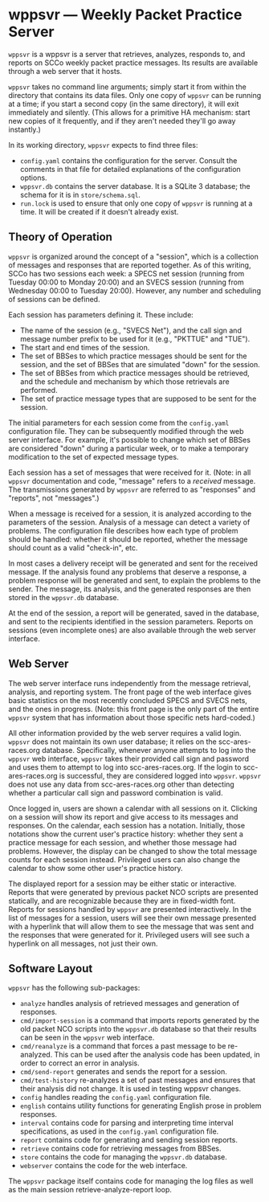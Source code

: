 # wppsvr — Weekly Packet Practice Server

`wppsvr` is a wppsvr is a server that retrieves, analyzes, responds to, and
reports on SCCo weekly packet practice messages.  Its results are available
through a web server that it hosts.

`wppsvr` takes no command line arguments; simply start it from within the
directory that contains its data files.  Only one copy of `wppsvr` can be
running at a time; if you start a second copy (in the same directory), it will
exit immediately and silently.  (This allows for a primitive HA mechanism:
start new copies of it frequently, and if they aren't needed they'll go away
instantly.)

In its working directory, `wppsvr` expects to find three files:

* `config.yaml` contains the configuration for the server.  Consult the comments
  in that file for detailed explanations of the configuration options.
* `wppsvr.db` contains the server database.  It is a SQLite 3 database; the
  schema for it is in `store/schema.sql`.
* `run.lock` is used to ensure that only one copy of `wppsvr` is running at a
  time.  It will be created if it doesn't already exist.

## Theory of Operation

`wppsvr` is organized around the concept of a "session", which is a collection
of messages and responses that are reported together.  As of this writing,
SCCo has two sessions each week: a SPECS net session (running from Tuesday 00:00
to Monday 20:00) and an SVECS session (running from Wednesday 00:00 to Tuesday
20:00).  However, any number and scheduling of sessions can be defined.

Each session has parameters defining it.  These include:

* The name of the session (e.g., "SVECS Net"), and the call sign and message
  number prefix to be used for it (e.g., "PKTTUE" and "TUE").
* The start and end times of the session.
* The set of BBSes to which practice messages should be sent for the session,
  and the set of BBSes that are simulated "down" for the session.
* The set of BBSes from which practice messages should be retrieved, and the
  schedule and mechanism by which those retrievals are performed.
* The set of practice message types that are supposed to be sent for the
  session.

The initial parameters for each session come from the `config.yaml`
configuration file.  They can be subsequently modified through the web server
interface.  For example, it's possible to change which set of BBSes are
considered "down" during a particular week, or to make a temporary modification
to the set of expected message types.

Each session has a set of messages that were received for it.  (Note: in all
`wppsvr` documentation and code, "message" refers to a *received* message.
The transmissions generated by `wppsvr` are referred to as "responses" and
"reports", not "messages".)

When a message is received for a session, it is analyzed according to the
parameters of the session.  Analysis of a message can detect a variety of
problems.  The configuration file describes how each type of problem should be
handled:  whether it should be reported, whether the message should count as a
valid "check-in", etc.

In most cases a delivery receipt will be generated and sent for the received
message.  If the analysis found any problems that deserve a response, a problem
response will be generated and sent, to explain the problems to the sender.  The
message, its analysis, and the generated responses are then stored in the
`wppsvr.db` database.

At the end of the session, a report will be generated, saved in the database,
and sent to the recipients identified in the session parameters.  Reports on
sessions (even incomplete ones) are also available through the web server
interface.

## Web Server

The web server interface runs independently from the message retrieval,
analysis, and reporting system.  The front page of the web interface gives basic
statistics on the most recently concluded SPECS and SVECS nets, and the ones in
progress.  (Note: this front page is the only part of the entire `wppsvr`
system that has information about those specific nets hard-coded.)

All other information provided by the web server requires a valid login.
`wppsvr` does not maintain its own user database; it relies on the
scc-ares-races.org database.  Specifically, whenever anyone attempts to log into
the `wppsvr` web interface, `wppsvr` takes their provided call sign and password
and uses them to attempt to log into scc-ares-races.org.  If the login to
scc-ares-races.org is successful, they are considered logged into `wppsvr`.
`wppsvr` does not use any data from scc-ares-races.org other than detecting
whether a particular call sign and password combination is valid.

Once logged in, users are shown a calendar with all sessions on it.  Clicking on
a session will show its report and give access to its messages and responses.
On the calendar, each session has a notation.  Initially, those notations show
the current user's practice history:  whether they sent a practice message for
each session, and whether those message had problems.  However, the display can
be changed to show the total message counts for each session instead.
Privileged users can also change the calendar to show some other user's practice
history.

The displayed report for a session may be either static or interactive.  Reports
that were generated by previous packet NCO scripts are presented statically, and
are recognizable because they are in fixed-width font.  Reports for sessions
handled by `wppsvr` are presented interactively.  In the list of messages for a
session, users will see their own message presented with a hyperlink that will
allow them to see the message that was sent and the responses that were
generated for it.  Privileged users will see such a hyperlink on all messages,
not just their own.

## Software Layout

`wppsvr` has the following sub-packages:

* `analyze` handles analysis of retrieved messages and generation of responses.
* `cmd/import-session` is a command that imports reports generated by the old
  packet NCO scripts into the `wppsvr.db` database so that their results can be
  seen in the `wppsvr` web interface.
* `cmd/reanalyze` is a command that forces a past message to be re-analyzed.
  This can be used after the analysis code has been updated, in order to correct
  an error in analysis.
* `cmd/send-report` generates and sends the report for a session.
* `cmd/test-history` re-analyzes a set of past messages and ensures that their
  analysis did not change.  It is used in testing wppsvr changes.
* `config` handles reading the `config.yaml` configuration file.
* `english` contains utility functions for generating English prose in problem
  responses.
* `interval` contains code for parsing and interpreting time interval
  specifications, as used in the `config.yaml` configuration file.
* `report` contains code for generating and sending session reports.
* `retrieve` contains code for retrieving messages from BBSes.
* `store` contains the code for managing the `wppsvr.db` database.
* `webserver` contains the code for the web interface.

The `wppsvr` package itself contains code for managing the log files as well as
the main session retrieve-analyze-report loop.
